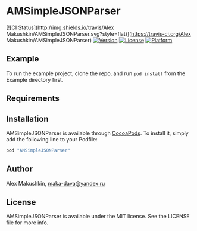 # AMSimpleJSONParser

[![CI Status](http://img.shields.io/travis/Alex Makushkin/AMSimpleJSONParser.svg?style=flat)](https://travis-ci.org/Alex Makushkin/AMSimpleJSONParser)
[![Version](https://img.shields.io/cocoapods/v/AMSimpleJSONParser.svg?style=flat)](http://cocoapods.org/pods/AMSimpleJSONParser)
[![License](https://img.shields.io/cocoapods/l/AMSimpleJSONParser.svg?style=flat)](http://cocoapods.org/pods/AMSimpleJSONParser)
[![Platform](https://img.shields.io/cocoapods/p/AMSimpleJSONParser.svg?style=flat)](http://cocoapods.org/pods/AMSimpleJSONParser)

## Example

To run the example project, clone the repo, and run `pod install` from the Example directory first.

## Requirements

## Installation

AMSimpleJSONParser is available through [CocoaPods](http://cocoapods.org). To install
it, simply add the following line to your Podfile:

```ruby
pod "AMSimpleJSONParser"
```

## Author

Alex Makushkin, maka-dava@yandex.ru

## License

AMSimpleJSONParser is available under the MIT license. See the LICENSE file for more info.
